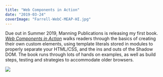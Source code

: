 ```yaml
---
title: "Web Components in Action"
date: "2019-03-24"
coverImage: "Farrell-WebC-MEAP-HI.jpg"
---
```


Due out in Summer 2019, Manning Publications is releasing my first book. [_Web Components in Action_](https://www.manning.com/books/web-components-in-action) walks readers through the basics of creating their own custom elements, using template literals stored in modules to properly separate your HTML/CSS, and the ins and outs of the Shadow DOM. The book runs through lots of hands on examples, as well as build steps, testing and strategies to accommodate older browsers.

![](https://d2ypg8o05lff0b.cloudfront.net/wp-content/uploads/2019/03/20041555/Farrell-WebC-MEAP-HI-239x300.jpg)
